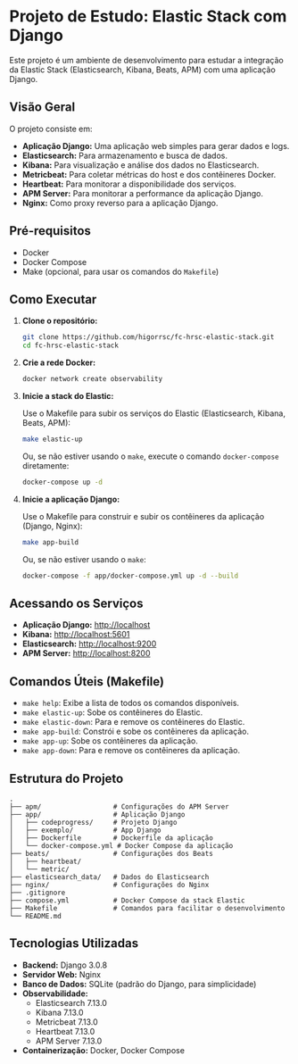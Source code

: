 # Projeto de Estudo: Elastic Stack com Django

Este projeto é um ambiente de desenvolvimento para estudar a integração da Elastic Stack (Elasticsearch, Kibana, Beats, APM) com uma aplicação Django.

## Visão Geral

O projeto consiste em:

- **Aplicação Django:** Uma aplicação web simples para gerar dados e logs.
- **Elasticsearch:** Para armazenamento e busca de dados.
- **Kibana:** Para visualização e análise dos dados no Elasticsearch.
- **Metricbeat:** Para coletar métricas do host e dos contêineres Docker.
- **Heartbeat:** Para monitorar a disponibilidade dos serviços.
- **APM Server:** Para monitorar a performance da aplicação Django.
- **Nginx:** Como proxy reverso para a aplicação Django.

## Pré-requisitos

- Docker
- Docker Compose
- Make (opcional, para usar os comandos do `Makefile`)

## Como Executar

1. **Clone o repositório:**

   ```bash
   git clone https://github.com/higorrsc/fc-hrsc-elastic-stack.git
   cd fc-hrsc-elastic-stack
   ```

2. **Crie a rede Docker:**

   ```bash
   docker network create observability
   ```

3. **Inicie a stack do Elastic:**

   Use o Makefile para subir os serviços do Elastic (Elasticsearch, Kibana, Beats, APM):

   ```bash
   make elastic-up
   ```

   Ou, se não estiver usando o `make`, execute o comando `docker-compose` diretamente:

   ```bash
   docker-compose up -d
   ```

4. **Inicie a aplicação Django:**

   Use o Makefile para construir e subir os contêineres da aplicação (Django, Nginx):

   ```bash
   make app-build
   ```

   Ou, se não estiver usando o `make`:

   ```bash
   docker-compose -f app/docker-compose.yml up -d --build
   ```

## Acessando os Serviços

- **Aplicação Django:** [http://localhost](http://localhost)
- **Kibana:** [http://localhost:5601](http://localhost:5601)
- **Elasticsearch:** [http://localhost:9200](http://localhost:9200)
- **APM Server:** [http://localhost:8200](http://localhost:8200)

## Comandos Úteis (Makefile)

- `make help`: Exibe a lista de todos os comandos disponíveis.
- `make elastic-up`: Sobe os contêineres do Elastic.
- `make elastic-down`: Para e remove os contêineres do Elastic.
- `make app-build`: Constrói e sobe os contêineres da aplicação.
- `make app-up`: Sobe os contêineres da aplicação.
- `make app-down`: Para e remove os contêineres da aplicação.

## Estrutura do Projeto

```
.
├── apm/                  # Configurações do APM Server
├── app/                  # Aplicação Django
│   ├── codeprogress/     # Projeto Django
│   ├── exemplo/          # App Django
│   ├── Dockerfile        # Dockerfile da aplicação
│   └── docker-compose.yml # Docker Compose da aplicação
├── beats/                # Configurações dos Beats
│   ├── heartbeat/
│   └── metric/
├── elasticsearch_data/   # Dados do Elasticsearch
├── nginx/                # Configurações do Nginx
├── .gitignore
├── compose.yml           # Docker Compose da stack Elastic
├── Makefile              # Comandos para facilitar o desenvolvimento
└── README.md
```

## Tecnologias Utilizadas

- **Backend:** Django 3.0.8
- **Servidor Web:** Nginx
- **Banco de Dados:** SQLite (padrão do Django, para simplicidade)
- **Observabilidade:**
  - Elasticsearch 7.13.0
  - Kibana 7.13.0
  - Metricbeat 7.13.0
  - Heartbeat 7.13.0
  - APM Server 7.13.0
- **Containerização:** Docker, Docker Compose
